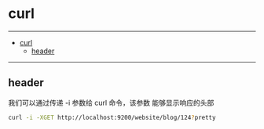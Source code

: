 # curl

------

- [curl](#curl)
  - [header](#header)

------

## header

我们可以通过传递 -i 参数给 curl 命令，该参数 能够显示响应的头部

```sh
curl -i -XGET http://localhost:9200/website/blog/124?pretty
```
